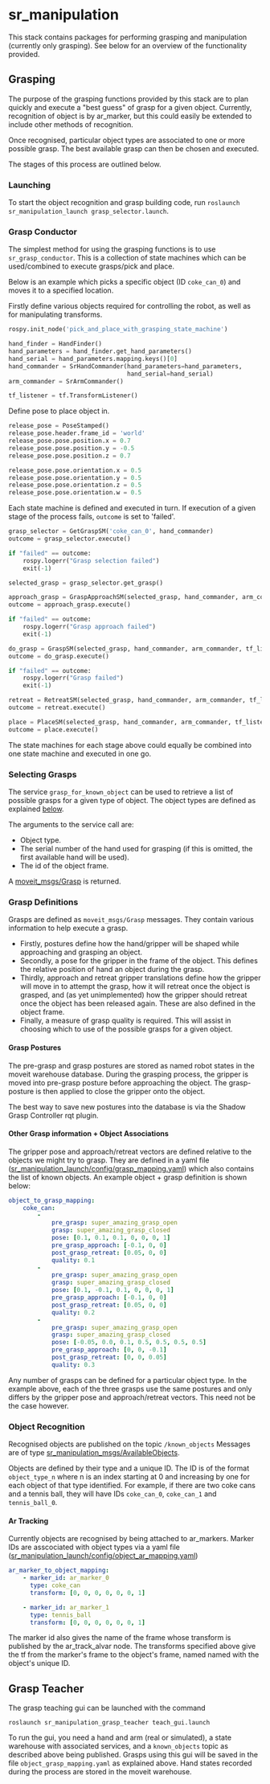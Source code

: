 

# sr_manipulation

This stack contains packages for performing grasping and manipulation (currently only grasping). See below for an overview of the functionality provided.

## Grasping

The purpose of the grasping functions provided by this stack are to plan quickly and execute a "best guess" of grasp for a given object. Currently, recognition of object is by ar_marker, but this could easily be extended to include other methods of recognition.

Once recognised, particular object types are associated to one or more possible grasp. The best available grasp can then be chosen and executed.

The stages of this process are outlined below.

### Launching

To start the object recognition and grasp building code, run ```roslaunch sr_manipulation_launch grasp_selector.launch```.

### Grasp Conductor

The simplest method for using the grasping functions is to use ```sr_grasp_conductor```. This is a collection of state machines which can be used/combined to execute grasps/pick and place.

Below is an example which picks a specific object (ID ```coke_can_0```) and moves it to a specified location.

Firstly define various objects required for controlling the robot, as well as for manipulating transforms.

```python
rospy.init_node('pick_and_place_with_grasping_state_machine')

hand_finder = HandFinder()
hand_parameters = hand_finder.get_hand_parameters()
hand_serial = hand_parameters.mapping.keys()[0]
hand_commander = SrHandCommander(hand_parameters=hand_parameters,
                                 hand_serial=hand_serial)
arm_commander = SrArmCommander()

tf_listener = tf.TransformListener()
```
Define pose to place object in.
```python
release_pose = PoseStamped()
release_pose.header.frame_id = 'world'
release_pose.pose.position.x = 0.7
release_pose.pose.position.y = -0.5
release_pose.pose.position.z = 0.7

release_pose.pose.orientation.x = 0.5
release_pose.pose.orientation.y = 0.5
release_pose.pose.orientation.z = 0.5
release_pose.pose.orientation.w = 0.5
```
Each state machine is defined and executed in turn. If execution of a given stage of the process fails, ```outcome``` is set to 'failed'.
```python
grasp_selector = GetGraspSM('coke_can_0', hand_commander)
outcome = grasp_selector.execute()

if "failed" == outcome:
    rospy.logerr("Grasp selection failed")
    exit(-1)

selected_grasp = grasp_selector.get_grasp()

approach_grasp = GraspApproachSM(selected_grasp, hand_commander, arm_commander, tf_listener)
outcome = approach_grasp.execute()

if "failed" == outcome:
    rospy.logerr("Grasp approach failed")
    exit(-1)

do_grasp = GraspSM(selected_grasp, hand_commander, arm_commander, tf_listener)
outcome = do_grasp.execute()

if "failed" == outcome:
    rospy.logerr("Grasp failed")
    exit(-1)

retreat = RetreatSM(selected_grasp, hand_commander, arm_commander, tf_listener)
outcome = retreat.execute()

place = PlaceSM(selected_grasp, hand_commander, arm_commander, tf_listener, release_pose)
outcome = place.execute()
```
The state machines for each stage above could equally be combined into one state machine and executed in one go.

### Selecting Grasps

The service ```grasp_for_known_object``` can be used to retrieve a list of possible grasps for a given type of object. The object types are defined as explained [below](#other-grasp-information--object-associations).

The arguments to the service call are:
* Object type.
* The serial number of the hand used for grasping (if this is omitted, the first available hand will be used).
* The id of the object frame.

A [moveit_msgs/Grasp](http://docs.ros.org/indigo/api/moveit_msgs/html/msg/Grasp.html) is returned.

### Grasp Definitions

Grasps are defined as ```moveit_msgs/Grasp``` messages. They contain various information to help execute a grasp.

 * Firstly, postures define how the hand/gripper will be shaped while approaching and grasping an object.
 * Secondly, a pose for the gripper in the frame of the object. This defines the relative position of hand an object during the grasp.
 * Thirdly, approach and retreat gripper translations define how the gripper will move in to attempt the grasp, how it will retreat once the object is grasped, and (as yet unimplemented) how the gripper should retreat once the object has been released again. These are also defined in the object frame.
 * Finally, a measure of grasp quality is required. This will assist in choosing which to use of the possible grasps for a given object.


#### Grasp Postures
The pre-grasp and grasp postures are stored as named robot states in the moveit warehouse database. During the grasping process, the gripper is moved into pre-grasp posture before approaching the object. The grasp-posture is then applied to close the gripper onto the object.

The best way to save new postures into the database is via the Shadow Grasp Controller rqt plugin.

#### Other Grasp information + Object Associations

The gripper pose and approach/retreat vectors are defined relative to the objects we might try to grasp. They are defined in a yaml file ([sr_manipulation_launch/config/grasp_mapping.yaml](https://github.com/shadow-robot/sr_manipulation/blob/indigo-devel/sr_manipulation_launch/config/grasp_mapping.yaml)) which also contains the list of known objects. An example object + grasp definition is shown below:

```yaml
object_to_grasp_mapping:
    coke_can:
        -
            pre_grasp: super_amazing_grasp_open
            grasp: super_amazing_grasp_closed
            pose: [0.1, 0.1, 0.1, 0, 0, 0, 1]
            pre_grasp_approach: [-0.1, 0, 0]
            post_grasp_retreat: [0.05, 0, 0]
            quality: 0.1
        -
            pre_grasp: super_amazing_grasp_open
            grasp: super_amazing_grasp_closed
            pose: [0.1, -0.1, 0.1, 0, 0, 0, 1]
            pre_grasp_approach: [-0.1, 0, 0]
            post_grasp_retreat: [0.05, 0, 0]
            quality: 0.2
        -
            pre_grasp: super_amazing_grasp_open
            grasp: super_amazing_grasp_closed
            pose: [-0.05, 0.0, 0.1, 0.5, 0.5, 0.5, 0.5]
            pre_grasp_approach: [0, 0, -0.1]
            post_grasp_retreat: [0, 0, 0.05]
            quality: 0.3
```
Any number of grasps can be defined for a particular object type. In the example above, each of the three grasps use the same postures and only differs by the gripper pose and approach/retreat vectors. This need not be the case however.

### Object Recognition

Recognised objects are published on the topic ```/known_objects``` Messages are of type [sr_manipulation_msgs/AvailableObjects](https://github.com/shadow-robot/sr_manipulation/blob/indigo-devel/sr_manipulation_msgs/msg/AvailableObjects.msg).

Objects are defined by their type and a unique ID. The ID is of the format ```object_type_n``` where n is an index starting at 0 and increasing by one for each object of that type identified. For example, if there are two coke cans and a tennis ball, they will have IDs ```coke_can_0```, ```coke_can_1``` and ```tennis_ball_0```.

#### Ar Tracking

Currently objects are recognised by being attached to ar_markers. Marker IDs are asscociated with object types via a yaml file ([sr_manipulation_launch/config/object_ar_mapping.yaml](https://github.com/shadow-robot/sr_manipulation/blob/indigo-devel/sr_manipulation_launch/config/object_ar_mapping.yaml))

```yaml
ar_marker_to_object_mapping:
    - marker_id: ar_marker_0
      type: coke_can
      transform: [0, 0, 0, 0, 0, 0, 1]

    - marker_id: ar_marker_1
      type: tennis_ball
      transform: [0, 0, 0, 0, 0, 0, 1]
```

The marker id also gives the name of the frame whose transform is published by the ar_track_alvar node. The transforms specified above give the tf from the marker's frame to the object's frame, named named with the object's unique ID.

## Grasp Teacher

The grasp teaching gui can be launched with the command

```
roslaunch sr_manipulation_grasp_teacher teach_gui.launch
```

To run the gui, you need a hand and arm (real or simulated), a state warehouse with associated services, and a ```known_objects``` topic as described above being published. Grasps using this gui will be saved in the file ```object_grasp_mapping.yaml``` as explained above. Hand states recorded during the process are stored in the moveit warehouse.
